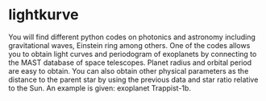 # lightkurve

You will find different python codes on photonics and astronomy including gravitational waves, Einstein ring among others.
One of the codes allows you to obtain light curves and periodogram of exoplanets by connecting to the MAST database of space telescopes.
Planet radius and orbital period are easy to obtain. 
You can also obtain other physical parameters as the distance to the parent star by using the previous data and star ratio relative to the Sun.
An example is given: exoplanet Trappist-1b.
